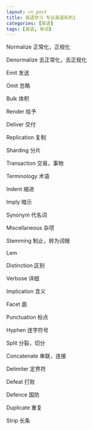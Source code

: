 ```yaml
---
layout: cn_post
title: 英语学习 专业英语系列1
categories: [英语]
tags: [英语, 单词]
---
```


Normalize  正常化，正规化

Denormalize  去正常化，去正规化

Emit  发送

Omit  忽略

Bulk  体积

Render  给予

Deliver  交付

Replication  复制

Sharding  分片

Transaction  交易，事物

Terminology  术语

Indent  缩进

Imply  暗示

Synonym  代名词

Miscellaneous 杂项

Stemming  制止，转为词根

Lem

Distinction  区别

Verbose  详细

Implication  含义

Facet  面

Punctuation  标点

Hyphen  连字符号

Split  分裂，切分

Concatenate  串联，连接

Delimiter  定界符

Defeat  打败

Defence  国防

Duplicate  重复

Strip  长条



